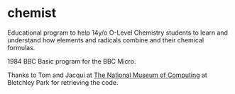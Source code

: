 # chemist

Educational program to help 14y/o O-Level Chemistry students
to learn and understand how elements and radicals combine and their chemical formulas.

1984 BBC Basic program for the BBC Micro.

Thanks to Tom and Jacqui at [The National Museum of Computing](https://www.tnmoc.org/)
at Bletchley Park for retrieving the code.
